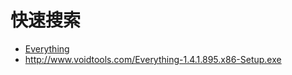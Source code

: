 # 快速搜索
 * [Everything](http://www.voidtools.com)
 * http://www.voidtools.com/Everything-1.4.1.895.x86-Setup.exe